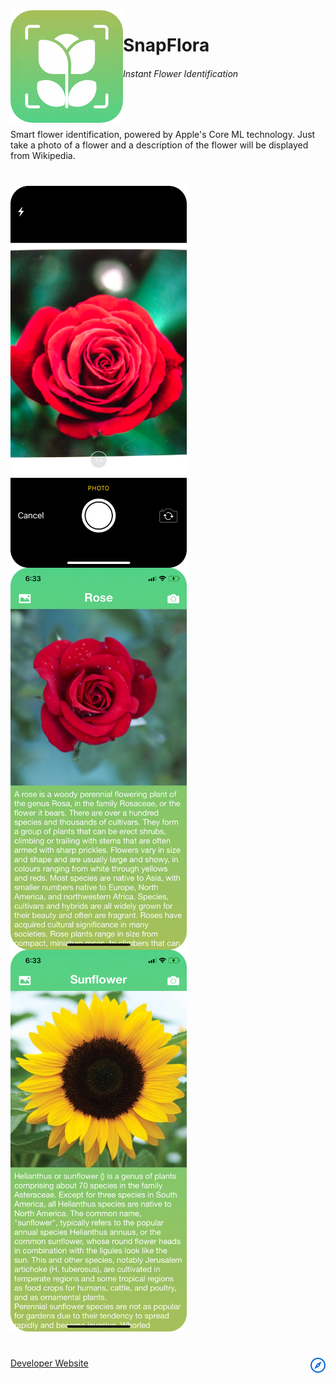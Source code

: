 <img align="left" width="180" height="180" src="https://raw.githubusercontent.com/louismenacho/Images/master/Apps/SnapFlora/icon.png"> 

# SnapFlora
###### Instant Flower Identification

<br/><br/>

Smart flower identification, powered by Apple's Core ML technology. Just take a photo of a flower and a description of the flower will be displayed from Wikipedia.

#

<img align="left" width="282" height="611" src="https://raw.githubusercontent.com/louismenacho/Images/master/Apps/SnapFlora/1.png"> 
<img align="left" width="282" height="611" src="https://raw.githubusercontent.com/louismenacho/Images/master/Apps/SnapFlora/2.png"> 
<img width="282" height="611" src="https://raw.githubusercontent.com/louismenacho/Images/master/Apps/SnapFlora/3.png"> 

#

<a href="https://louismenacho.github.io">
  <img align="right" src="https://raw.githubusercontent.com/louismenacho/Images/master/compass.png">
</a>

[Developer Website](https://louismenacho.github.io)
